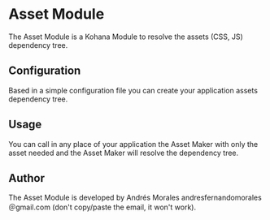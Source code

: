 # Asset Module

The Asset Module is a Kohana Module to resolve the assets (CSS, JS) dependency tree.

## Configuration

Based in a simple configuration file you can create your application assets dependency tree.

## Usage

You can call in any place of your application the Asset Maker with only the asset needed and the Asset Maker will resolve the dependency tree.

## Author

The Asset Module is developed by Andrés Morales andresfernandomorales＠gmail.com (don't copy/paste the email, it won't work).